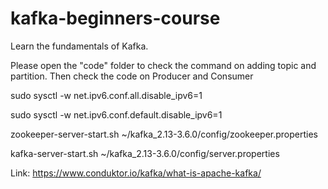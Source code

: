 # kafka-beginners-course

Learn the fundamentals of Kafka.

Please open the "code" folder to check the command on adding topic and partition. Then check the code on Producer and Consumer


sudo sysctl -w net.ipv6.conf.all.disable_ipv6=1

sudo sysctl -w net.ipv6.conf.default.disable_ipv6=1

zookeeper-server-start.sh ~/kafka_2.13-3.6.0/config/zookeeper.properties

kafka-server-start.sh ~/kafka_2.13-3.6.0/config/server.properties


Link: https://www.conduktor.io/kafka/what-is-apache-kafka/
